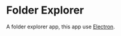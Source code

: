 # Folder Explorer

A folder explorer app, this app use [Electron](http://www.github.com/atom/electron).